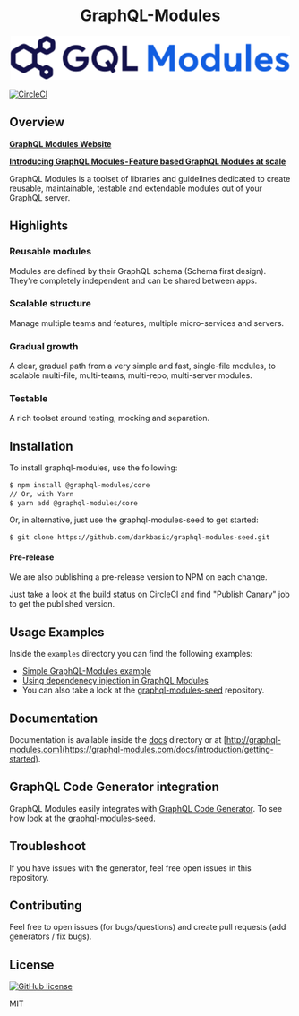 <p align="center">
  <h1 align="center">GraphQL-Modules</h1>
</p>
<p align="center">
  <img src="./logo.svg" width="500" />
</p>

[![CircleCI](https://circleci.com/gh/Urigo/graphql-modules.svg?style=svg&circle-token=28155ce743e1a9ba25152b0b3395acfa5b152f41)](https://circleci.com/gh/Urigo/graphql-modules)

## Overview

**[GraphQL Modules Website](https://graphql-modules.com/docs/introduction/getting-started)**

**[Introducing GraphQL Modules - Feature based GraphQL Modules at scale](https://medium.com/the-guild/graphql-modules-feature-based-graphql-modules-at-scale-2d7b2b0da6da)**

GraphQL Modules is a toolset of libraries and guidelines dedicated to create reusable, maintainable, testable and extendable modules out of your GraphQL server.

## Highlights

### Reusable modules ###

Modules are defined by their GraphQL schema (Schema first design). They're completely independent and can be shared between apps.

### Scalable structure ###

Manage multiple teams and features, multiple micro-services and servers.

### Gradual growth ###

A clear, gradual path from a very simple and fast, single-file modules, to scalable multi-file, multi-teams, multi-repo, multi-server modules.

### Testable ###

A rich toolset around testing, mocking and separation.

## Installation

To install graphql-modules, use the following:

    $ npm install @graphql-modules/core
    // Or, with Yarn
    $ yarn add @graphql-modules/core

Or, in alternative, just use the graphql-modules-seed to get started:

    $ git clone https://github.com/darkbasic/graphql-modules-seed.git

#### Pre-release

We are also publishing a pre-release version to NPM on each change.

Just take a look at the build status on CircleCI and find "Publish Canary" job to get the published version.

## Usage Examples

Inside the `examples` directory you can find the following examples:

- [Simple GraphQL-Modules example](./examples/basic)
- [Using dependenecy injection in GraphQL Modules](./examples/basic-with-dependency-injection)
- You can also take a look at the [graphql-modules-seed](https://github.com/darkbasic/graphql-modules-seed) repository.

## Documentation ##

Documentation is available inside the [docs](./docs/) directory or at [http://graphql-modules.com](https://graphql-modules.com/docs/introduction/getting-started).

## GraphQL Code Generator integration

GraphQL Modules easily integrates with [GraphQL Code Generator](https://github.com/dotansimha/graphql-code-generator). To see how look at the [graphql-modules-seed](https://github.com/darkbasic/graphql-modules-seed).

## Troubleshoot

If you have issues with the generator, feel free open issues in this repository.

## Contributing

Feel free to open issues (for bugs/questions) and create pull requests (add generators / fix bugs).

## License

[![GitHub license](https://img.shields.io/badge/license-MIT-lightgrey.svg?maxAge=2592000)](https://raw.githubusercontent.com/apollostack/apollo-ios/master/LICENSE)

MIT
